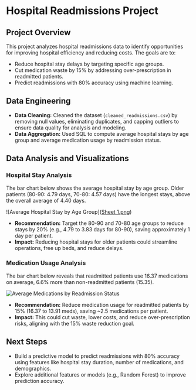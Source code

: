 # Hospital Readmissions Project

## Project Overview
This project analyzes hospital readmissions data to identify opportunities for improving hospital efficiency and reducing costs. The goals are to:
- Reduce hospital stay delays by targeting specific age groups.
- Cut medication waste by 15% by addressing over-prescription in readmitted patients.
- Predict readmissions with 80% accuracy using machine learning.

## Data Engineering
- **Data Cleaning:** Cleaned the dataset (`cleaned_readmissions.csv`) by removing null values, eliminating duplicates, and capping outliers to ensure data quality for analysis and modeling.
- **Data Aggregation:** Used SQL to compute average hospital stays by age group and average medication usage by readmission status.

## Data Analysis and Visualizations

### Hospital Stay Analysis
The bar chart below shows the average hospital stay by age group. Older patients (80-90: 4.79 days, 70-80: 4.57 days) have the longest stays, above the overall average of 4.40 days.

![Average Hospital Stay by Age Group]([Sheet 1.png](https://github.com/dm97764n/hospital-readmissions-project/blob/main/Sheet%201.png))

- **Recommendation:** Target the 80-90 and 70-80 age groups to reduce stays by 20% (e.g., 4.79 to 3.83 days for 80-90), saving approximately 1 day per patient.
- **Impact:** Reducing hospital stays for older patients could streamline operations, free up beds, and reduce delays.

### Medication Usage Analysis
The bar chart below reveals that readmitted patients use 16.37 medications on average, 6.6% more than non-readmitted patients (15.35).

![Average Medications by Readmission Status](meds_by_readmission.png)

- **Recommendation:** Reduce medication usage for readmitted patients by 15% (16.37 to 13.91 meds), saving ~2.5 medications per patient.
- **Impact:** This could cut waste, lower costs, and reduce over-prescription risks, aligning with the 15% waste reduction goal.

## Next Steps
- Build a predictive model to predict readmissions with 80% accuracy using features like hospital stay duration, number of medications, and demographics.
- Explore additional features or models (e.g., Random Forest) to improve prediction accuracy.
